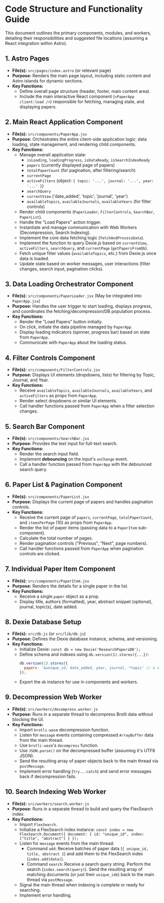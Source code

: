 # Code Structure and Functionality Guide

This document outlines the primary components, modules, and workers, detailing their responsibilities and suggested file locations (assuming a React integration within Astro).

## 1. Astro Pages

*   **File(s):** `src/pages/index.astro` (or relevant page)
*   **Purpose:** Renders the main page layout, including static content and Astro islands for dynamic sections.
*   **Key Functions:**
    *   Define overall page structure (header, footer, main content area).
    *   Include the main interactive React component (`<PaperApp client:load />`) responsible for fetching, managing state, and displaying papers.

## 2. Main React Application Component

*   **File(s):** `src/components/PaperApp.jsx`
*   **Purpose:** Orchestrates the entire client-side application logic: data loading, state management, and rendering child components.
*   **Key Functions:**
    *   Manage overall application state:
        *   `isLoading`, `loadingProgress`, `isDataReady`, `isSearchIndexReady`
        *   `papers` (currently displayed page of papers)
        *   `totalPaperCount` (for pagination, after filtering/search)
        *   `currentPage`
        *   `activeFilters` (object: `{ topic: '...', journal: '...', year: '...' }`)
        *   `searchQuery`
        *   `currentView` ('date_added', 'topic', 'journal', 'year')
        *   `availableTopics`, `availableJournals`, `availableYears` (for filter controls)
    *   Render child components (`PaperLoader`, `FilterControls`, `SearchBar`, `PaperList`).
    *   Handle the "Load Papers" action trigger.
    *   Instantiate and manage communication with Web Workers (Decompression, Search Indexing).
    *   Implement the core data fetching logic (`fetchAndProcessData`).
    *   Implement the function to query Dexie.js based on `currentView`, `activeFilters`, `searchQuery`, and `currentPage` (`getPapersFromDb`).
    *   Fetch unique filter values (`availableTopics`, etc.) from Dexie.js once data is loaded.
    *   Update state based on worker messages, user interactions (filter changes, search input, pagination clicks).

## 3. Data Loading Orchestrator Component

*   **File(s):** `src/components/PaperLoader.jsx` (May be integrated into `PaperApp.jsx`)
*   **Purpose:** Handles the user trigger to start loading, displays progress, and coordinates the fetching/decompression/DB population process.
*   **Key Functions:**
    *   Render the "Load Papers" button initially.
    *   On click, initiate the data pipeline managed by `PaperApp`.
    *   Display loading indicators (spinner, progress bar) based on state from `PaperApp`.
    *   Communicate with `PaperApp` about the loading status.

## 4. Filter Controls Component

*   **File(s):** `src/components/FilterControls.jsx`
*   **Purpose:** Displays UI elements (dropdowns, lists) for filtering by Topic, Journal, and Year.
*   **Key Functions:**
    *   Receive `availableTopics`, `availableJournals`, `availableYears`, and `activeFilters` as props from `PaperApp`.
    *   Render select dropdowns or similar UI elements.
    *   Call handler functions passed from `PaperApp` when a filter selection changes.

## 5. Search Bar Component

*   **File(s):** `src/components/SearchBar.jsx`
*   **Purpose:** Provides the text input for full-text search.
*   **Key Functions:**
    *   Render the search input field.
    *   Implement **debouncing** on the input's `onChange` event.
    *   Call a handler function passed from `PaperApp` with the debounced search query.

## 6. Paper List & Pagination Component

*   **File(s):** `src/components/PaperList.jsx`
*   **Purpose:** Displays the current page of papers and handles pagination controls.
*   **Key Functions:**
    *   Receive the current page of `papers`, `currentPage`, `totalPaperCount`, and `itemsPerPage` (10) as props from `PaperApp`.
    *   Render the list of paper items (passing data to a `PaperItem` sub-component).
    *   Calculate the total number of pages.
    *   Render pagination controls ("Previous", "Next", page numbers).
    *   Call handler functions passed from `PaperApp` when pagination controls are clicked.

## 7. Individual Paper Item Component

*   **File(s):** `src/components/PaperItem.jsx`
*   **Purpose:** Renders the details for a single paper in the list.
*   **Key Functions:**
    *   Receive a single `paper` object as a prop.
    *   Display title, authors (formatted), year, abstract snippet (optional), journal, topic(s), date added.

## 8. Dexie Database Setup

*   **File(s):** `src/db.js` (or `src/lib/db.js`)
*   **Purpose:** Defines the Dexie database instance, schema, and versioning.
*   **Key Functions:**
    *   Initialize Dexie: `const db = new Dexie('ResearchPapersDB');`
    *   Define schema and indexes using `db.version(1).stores({...})`:
        ```javascript
        db.version(1).stores({
          papers: '&unique_id, date_added, year, journal, *topic' // & enforces unique_id, * allows multi-entry for topic array
        });
        ```
    *   Export the `db` instance for use in components and workers.

## 9. Decompression Web Worker

*   **File(s):** `src/workers/decompress.worker.js`
*   **Purpose:** Runs in a separate thread to decompress Brotli data without blocking the UI.
*   **Key Functions:**
    *   Import `brotli-wasm` decompression function.
    *   Listen for `message` events containing compressed `ArrayBuffer` data from the main thread.
    *   Use `brotli-wasm`'s `decompress` function.
    *   Use `JSON.parse()` on the decompressed buffer (assuming it's UTF8 JSON).
    *   Send the resulting array of paper objects back to the main thread via `postMessage`.
    *   Implement error handling (`try...catch`) and send error messages back if decompression fails.

## 10. Search Indexing Web Worker

*   **File(s):** `src/workers/search.worker.js`
*   **Purpose:** Runs in a separate thread to build and query the FlexSearch index.
*   **Key Functions:**
    *   Import `FlexSearch`.
    *   Initialize a FlexSearch index instance: `const index = new FlexSearch.Document({ document: { id: "unique_id", index: ["title", "abstract"] } });`
    *   Listen for `message` events from the main thread:
        *   Command `add`: Receive batches of paper data (`{ unique_id, title, abstract }`) and add them to the FlexSearch index (`index.add(data)`).
        *   Command `search`: Receive a search query string. Perform the search (`index.search(query)`). Send the resulting array of matching documents (or just their `unique_id`s) back to the main thread via `postMessage`.
    *   Signal the main thread when indexing is complete or ready for searching.
    *   Implement error handling.